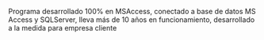 Programa desarrollado 100% en MSAccess, conectado a base de datos MS Access y SQLServer, lleva más de 10 años en funcionamiento, desarrollado a la medida para empresa cliente
